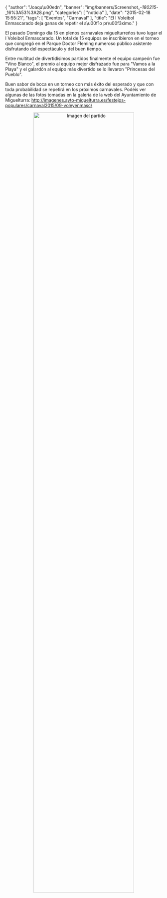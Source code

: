 {
  "author": "Joaqu\u00edn", 
  "banner": "img/banners/Screenshot_-_180215_-_16%3A53%3A28.png", 
  "categories": [
    "noticia"
  ], 
  "date": "2015-02-18 15:55:21", 
  "tags": [
    "Eventos", 
    "Carnaval"
  ], 
  "title": "El I Voleibol Enmascarado deja ganas de repetir el a\u00f1o pr\u00f3ximo."
}

El pasado Domingo día 15 en plenos carnavales miguelturreños tuvo lugar el I Voleibol Enmascarado. Un total de 15 equipos se inscribieron en el torneo que congregó en el Parque Doctor Fleming  numeroso público asistente disfrutando del espectáculo y del buen tiempo. 

Entre multitud de divertidísimos partidos finalmente el equipo campeón fue "Vino Blanco", el premio al equipo mejor disfrazado fue para "Vamos a la Playa" y el galardón al equipo más divertido se lo llevaron "Princesas del Pueblo".

Buen sabor de boca en un torneo con más éxito del esperado y que con toda probabilidad se repetirá en los próximos carnavales. Podéis ver algunas de las fotos tomadas en la galería de la web del Ayuntamiento de Miguelturra: http://imagenes.ayto-miguelturra.es/festejos-populares/carnaval2015/09-voleyenmasc/

<center>
<a target="_new" href="http://www.advmiguelturra.org/drupal/sites/default/files/Screenshot%20-%20180215%20-%2016%3A53%3A28.png"> 
<img alt="Imagen del partido" width="80%" align="center" src="http://www.advmiguelturra.org/drupal/sites/default/files/Screenshot%20-%20180215%20-%2016%3A53%3A28.png"/> </a> </center>

